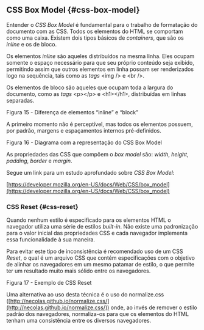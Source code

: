 ## CSS Box Model {#css-box-model}

Entender o _CSS Box Model_ é fundamental para o trabalho de formatação do documento com as CSS. Todos os elementos do HTML se comportam como uma caixa. Existem dois tipos básicos de _containers_, que são os _inline_ e os de bloco.

Os elementos _inline_ são aqueles distribuídos na mesma linha. Eles ocupam somente o espaço necessário para que seu próprio conteúdo seja exibido, permitindo assim que outros elementos em linha possam ser renderizados logo na sequência, tais como as _tags_ &lt;img /&gt; e &lt;br /&gt;.

Os elementos de bloco são aqueles que ocupam toda a largura do documento, como as _tags_ &lt;p&gt;&lt;/p&gt; e &lt;h1&gt;&lt;/h1&gt;, distribuídas em linhas separadas.

Figura 15 - Diferença de elementos “inline” e “block”

A primeiro momento não é perceptível, mas todos os elementos possuem, por padrão, margens e espaçamentos internos pré-definidos.

Figura 16 - Diagrama com a representação do CSS Box Model

As propriedades das CSS que compõem o _box model_ são: _width_, _height_, _padding_, _border_ e _margin_.

Segue um link para um estudo aprofundado sobre _CSS Box Model_:

[https://developer.mozilla.org/en-US/docs/Web/CSS/box_model](https://developer.mozilla.org/en-US/docs/Web/CSS/box_model)

### CSS Reset {#css-reset}

Quando nenhum estilo é especificado para os elementos HTML o navegador utiliza uma série de estilos _built-in_. Não existe uma padronização para o valor inicial das propriedades CSS e cada navegador implementa essa funcionalidade à sua maneira.

Para evitar este tipo de inconsistência é recomendado uso de um CSS _Reset_, o qual é um arquivo CSS que contém especificações com o objetivo de alinhar os navegadores em um mesmo patamar de estilo, o que permite ter um resultado muito mais sólido entre os navegadores.

Figura 17 - Exemplo de CSS Reset

Uma alternativa ao uso desta técnica é o uso do normalize.css ([http://necolas.github.io/normalize.css/](http://necolas.github.io/normalize.css/)) onde, ao invés de remover o estilo padrão dos navegadores, normaliza-os para que os elementos do HTML tenham uma consistência entre os diversos navegadores.